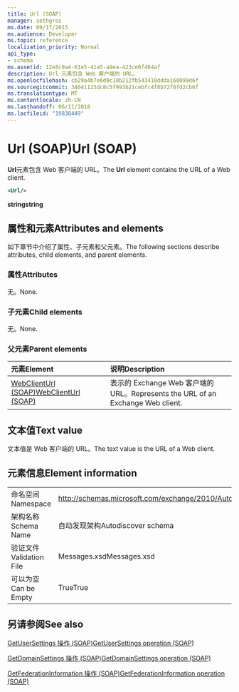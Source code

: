```yaml
---
title: Url (SOAP)
manager: sethgros
ms.date: 09/17/2015
ms.audience: Developer
ms.topic: reference
localization_priority: Normal
api_type:
- schema
ms.assetid: 12e8c9a4-61e5-41a5-a9ea-423ce6f464af
description: Url 元素包含 Web 客户端的 URL。
ms.openlocfilehash: cb29a4b7e6d9c18b212fb543410ddda160099d6f
ms.sourcegitcommit: 34041125dc8c5f993b21cebfc4f8b72f0fd2cb6f
ms.translationtype: MT
ms.contentlocale: zh-CN
ms.lasthandoff: 06/11/2018
ms.locfileid: "19838449"
---
```

# <a name="url-soap"></a><span data-ttu-id="093a0-103">Url (SOAP)</span><span class="sxs-lookup"><span data-stu-id="093a0-103">Url (SOAP)</span></span>

<span data-ttu-id="093a0-104">**Url**元素包含 Web 客户端的 URL。</span><span class="sxs-lookup"><span data-stu-id="093a0-104">The **Url** element contains the URL of a Web client.</span></span> 
  
```XML
<Url/>
```

 <span data-ttu-id="093a0-105">**string**</span><span class="sxs-lookup"><span data-stu-id="093a0-105">**string**</span></span>
## <a name="attributes-and-elements"></a><span data-ttu-id="093a0-106">属性和元素</span><span class="sxs-lookup"><span data-stu-id="093a0-106">Attributes and elements</span></span>

<span data-ttu-id="093a0-107">如下章节中介绍了属性、子元素和父元素。</span><span class="sxs-lookup"><span data-stu-id="093a0-107">The following sections describe attributes, child elements, and parent elements.</span></span>
  
### <a name="attributes"></a><span data-ttu-id="093a0-108">属性</span><span class="sxs-lookup"><span data-stu-id="093a0-108">Attributes</span></span>

<span data-ttu-id="093a0-109">无。</span><span class="sxs-lookup"><span data-stu-id="093a0-109">None.</span></span>
  
### <a name="child-elements"></a><span data-ttu-id="093a0-110">子元素</span><span class="sxs-lookup"><span data-stu-id="093a0-110">Child elements</span></span>

<span data-ttu-id="093a0-111">无。</span><span class="sxs-lookup"><span data-stu-id="093a0-111">None.</span></span>
  
### <a name="parent-elements"></a><span data-ttu-id="093a0-112">父元素</span><span class="sxs-lookup"><span data-stu-id="093a0-112">Parent elements</span></span>

|<span data-ttu-id="093a0-113">**元素**</span><span class="sxs-lookup"><span data-stu-id="093a0-113">**Element**</span></span>|<span data-ttu-id="093a0-114">**说明**</span><span class="sxs-lookup"><span data-stu-id="093a0-114">**Description**</span></span>|
|:-----|:-----|
|[<span data-ttu-id="093a0-115">WebClientUrl (SOAP)</span><span class="sxs-lookup"><span data-stu-id="093a0-115">WebClientUrl (SOAP)</span></span>](webclienturl-soap.md) <br/> |<span data-ttu-id="093a0-116">表示的 Exchange Web 客户端的 URL。</span><span class="sxs-lookup"><span data-stu-id="093a0-116">Represents the URL of an Exchange Web client.</span></span>  <br/> |
   
## <a name="text-value"></a><span data-ttu-id="093a0-117">文本值</span><span class="sxs-lookup"><span data-stu-id="093a0-117">Text value</span></span>

<span data-ttu-id="093a0-118">文本值是 Web 客户端的 URL。</span><span class="sxs-lookup"><span data-stu-id="093a0-118">The text value is the URL of a Web client.</span></span>
  
## <a name="element-information"></a><span data-ttu-id="093a0-119">元素信息</span><span class="sxs-lookup"><span data-stu-id="093a0-119">Element information</span></span>

|||
|:-----|:-----|
|<span data-ttu-id="093a0-120">命名空间</span><span class="sxs-lookup"><span data-stu-id="093a0-120">Namespace</span></span>  <br/> |http://schemas.microsoft.com/exchange/2010/Autodiscover  <br/> |
|<span data-ttu-id="093a0-121">架构名称</span><span class="sxs-lookup"><span data-stu-id="093a0-121">Schema Name</span></span>  <br/> |<span data-ttu-id="093a0-122">自动发现架构</span><span class="sxs-lookup"><span data-stu-id="093a0-122">Autodiscover schema</span></span>  <br/> |
|<span data-ttu-id="093a0-123">验证文件</span><span class="sxs-lookup"><span data-stu-id="093a0-123">Validation File</span></span>  <br/> |<span data-ttu-id="093a0-124">Messages.xsd</span><span class="sxs-lookup"><span data-stu-id="093a0-124">Messages.xsd</span></span>  <br/> |
|<span data-ttu-id="093a0-125">可以为空</span><span class="sxs-lookup"><span data-stu-id="093a0-125">Can be Empty</span></span>  <br/> |<span data-ttu-id="093a0-126">True</span><span class="sxs-lookup"><span data-stu-id="093a0-126">True</span></span>  <br/> |
   
## <a name="see-also"></a><span data-ttu-id="093a0-127">另请参阅</span><span class="sxs-lookup"><span data-stu-id="093a0-127">See also</span></span>



[<span data-ttu-id="093a0-128">GetUserSettings 操作 (SOAP)</span><span class="sxs-lookup"><span data-stu-id="093a0-128">GetUserSettings operation (SOAP)</span></span>](getusersettings-operation-soap.md)
  
[<span data-ttu-id="093a0-129">GetDomainSettings 操作 (SOAP)</span><span class="sxs-lookup"><span data-stu-id="093a0-129">GetDomainSettings operation (SOAP)</span></span>](getdomainsettings-operation-soap.md)
  
[<span data-ttu-id="093a0-130">GetFederationInformation 操作 (SOAP)</span><span class="sxs-lookup"><span data-stu-id="093a0-130">GetFederationInformation operation (SOAP)</span></span>](getfederationinformation-operation-soap.md)

